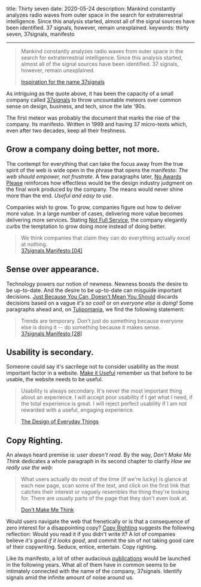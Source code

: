 title: Thirty seven
date: 2020-05-24
description: Mankind constantly analyzes radio waves from outer space in the search for extraterrestrial intelligence. Since this analysis started, almost all of the signal sources have been identified. 37 signals, however, remain unexplained.
keywords: thirty seven, 37signals, manifesto

---

> Mankind constantly analyzes radio waves from outer space in the search for extraterrestrial intelligence. Since this analysis started, almost all of the signal sources have been identified. 37 signals, however, remain unexplained.
>
> [Inspiration for the name 37signals](https://37signals.com/33.html)

As intriguing as the quote above, it has been the capacity of a small company called [37signals](https://37signals.com/) to throw uncountable meteors over common sense on design, business, and tech, since the late '90s.

The first meteor was probably the document that marks the rise of the company. Its manifesto. Written in 1999 and having 37 micro-texts which, even after two decades, keep all their freshness.

## Grow a company doing better, not more.

The contempt for everything that can take the focus away from the true spirit of the web is wide open in the phrase that opens the manifesto: *The web should empower, not frustrate*. A few paragraphs later, [No Awards Please](https://37signals.com/17.html) reinforces how effectless would be the design industry judgment on the final work produced by the company. The means would never shine more than the end. *Useful and easy to use*.

Companies wish to grow. To grow, companies figure out how to deliver more value. In a large number of cases, delivering more value becomes delivering more services. Stating [Not Full Service](https://37signals.com/04.html), the company elegantly curbs the temptation to grow doing more instead of doing better.

> We think companies that claim they can do everything actually excel at nothing.  
> [37signals Manifesto [04]](https://37signals.com/04.html)

## Sense over appearance.

Technology powers our notion of newness. Newness boosts the desire to be up-to-date. And the desire to be up-to-date can misguide important decisions. [Just Because You Can, Doesn't Mean You Should](https://37signals.com/25.html) discards decisions based on a vague *it's so cool!* or on *everyone else is doing!* Some paragraphs ahead and, on [Tulipomania](https://37signals.com/28.html), we find the following statement:

> Trends are temporary. Don't just do something because everyone else is doing it -- do something because it makes sense.  
> [37signals Manifesto [28]](https://37signals.com/28.html)

## Usability is secondary.

Someone could say it's sacrilege not to consider usability as the most important factor in a website. [Make it Useful](https://37signals.com/26.html) remember us that before to be usable, the website needs to be useful.

> Usability is always secondary. It's never the most important thing about an experience. I will accept poor usability if I get what I need, if the total experience is great. I will reject perfect usability if I am not rewarded with a useful, engaging experience.
>
> [The Design of Everyday Things](https://www.thriftbooks.com/w/the-design-of-everyday-things_donald-a-norman/246934/#isbn=0465050654&idiq=5238616)

## Copy Righting.

An always heard premise is: *user doesn't read*. By the way, *Don't Make Me Think* dedicates a whole paragraph in its second chapter to clarify *How we really use the web*:

> What users actually do most of the time (if we're lucky) is glance at each new page, scan some of the text, and click on the first link that catches their interest or vaguely resembles the thing they're looking for. There are usually parts of the page that they don't even look at.
>
> [Don't Make Me Think](https://www.thriftbooks.com/w/dont-make-me-think-a-common-sense-approach-to-web-usability-second-edition_steve-krug/249342/#isbn=0321965515&idiq=4441288)

Would users navigate the web that frenetically or is that a consequence of zero interest for a disappointing copy? [Copy Righting](https://37signals.com/11.html) suggests the following reflection: Would you read it if you didn't write it? A lot of companies believe *it's good if it looks good*, and commit the sin of not taking good care of their copywriting. Seduce, entice, entertain. Copy righting.

Like its manifesto, a lot of other audacious [publications](https://basecamp.com/books) would be launched in the following years. What all of them have in common seems to be intimately connected with the name of the company, 37signals. Identify signals amid the infinite amount of noise around us.
